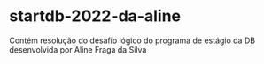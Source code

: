 # startdb-2022-da-aline
Contém resolução do desafio lógico do programa de estágio da DB desenvolvida por Aline Fraga da Silva
